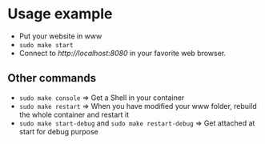 # Usage example
- Put your website in www
- `sudo make start`
- Connect to *http://localhost:8080* in your favorite web browser.

## Other commands
 - `sudo make console` => Get a Shell in your container
 - `sudo make restart` => When you have modified your www folder, rebuild the whole container and restart it
 - `sudo make start-debug` and `sudo make restart-debug` => Get attached at start for debug purpose